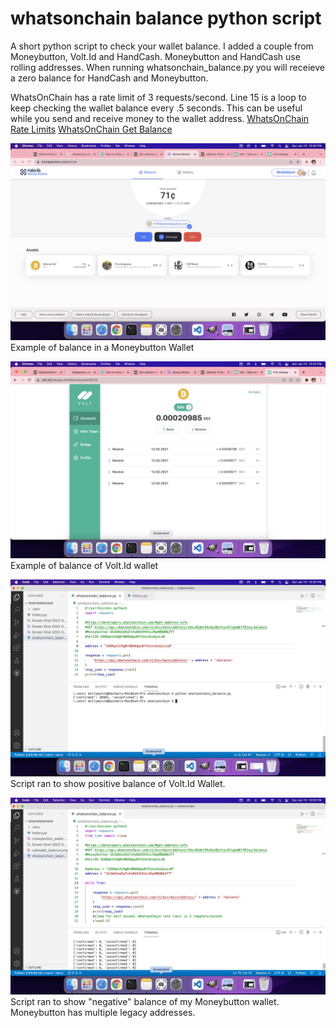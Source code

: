 # whatsonchain balance python script
A short python script to check your wallet balance.  I added a couple from Moneybutton, Volt.Id and HandCash.  Moneybutton and HandCash use rolling addresses.  When running whatsonchain_balance.py you will receieve a zero balance for HandCash and Moneybutton. 

WhatsOnChain has a rate limit of 3 requests/second. Line 15 is a loop to keep checking the wallet balance every .5 seconds. This can be useful while you send and receive money to the wallet address. 
[WhatsOnChain Rate Limits](https://developers.whatsonchain.com/#rate-limits)
[WhatsOnChain Get Balance](https://developers.whatsonchain.com/#get-balance)

![browser](docs/images/moneybutton_wallet.png)
Example of balance in a Moneybutton Wallet

![browser](docs/images/voltwallet_wallet.png)
Example of balance of Volt.Id wallet

![browser](docs/images/voltwallet_balance.png)
Script ran to show positive balance of Volt.Id Wallet.

![browser](docs/images/pythonscript.png)
Script ran to show "negative" balance of my Moneybutton wallet. Moneybutton has multiple legacy addresses. 
